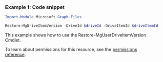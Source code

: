 ### Example 1: Code snippet

```powershellImport-Module Microsoft.Graph.Files

Restore-MgDriveItemVersion -DriveId $driveId -DriveItemId $driveItemId -DriveItemVersionId $driveItemVersionId
```
This example shows how to use the Restore-MgUserDriveItemVersion Cmdlet.
To learn about permissions for this resource, see the [permissions reference](/graph/permissions-reference).

